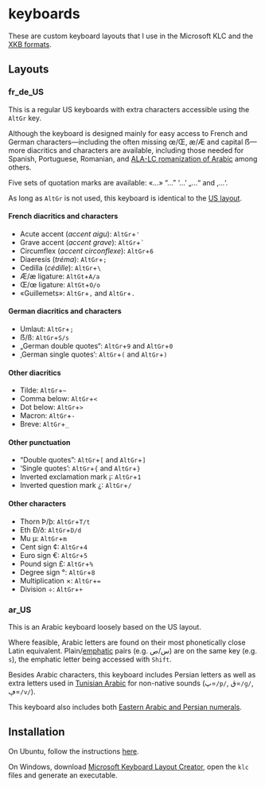 # keyboards
These are custom keyboard layouts that I use in the Microsoft KLC and the [XKB formats](https://en.wikipedia.org/wiki/X_keyboard_extension).

## Layouts

### fr_de_US
This is a regular US keyboards with extra characters accessible using the `AltGr` key.

Although the keyboard is designed mainly for easy access to French and German characters&mdash;including the often missing œ/Œ, æ/Æ and capital ẞ&mdash;more diacritics and characters are available, including those needed for Spanish, Portuguese, Romanian, and [ALA-LC romanization of Arabic](https://en.wikipedia.org/wiki/Romanization_of_Arabic#Comparison_table) among others.

Five sets of quotation marks are available: «…» “…” ‘…’ „…“ and ‚…‘.

As long as `AltGr` is not used, this keyboard is identical to the [US layout](https://en.wikipedia.org/wiki/QWERTY#United_States).

#### French diacritics and characters

* Acute accent (_accent aigu_): `AltGr`+`'`
* Grave accent (_accent grave_): `AltGr`+`` ` ``
* Circumflex (_accent circonflexe_): `AltGr`+`6`
* Diaeresis (_tréma_): `AltGr`+`;`
* Cedilla (_cédille_): `AltGr`+`\`
* Æ/æ ligature: `AltGt`+`A/a`
* Œ/œ ligature: `AltGt`+`O/o`
* «Guillemets»: `AltGr`+`,` and `AltGr`+`.`

#### German diacritics and characters

* Umlaut: `AltGr`+`;`
* ẞ/ß: `AltGr`+`S/s`
* „German double quotes“: `AltGr`+`9` and `AltGr`+`0`
* ‚German single quotes‘: `AltGr`+`(` and `AltGr`+`)`

#### Other diacritics

* Tilde: `AltGr`+`~`
* Comma below: `AltGr`+`<`
* Dot below: `AltGr`+`>`
* Macron: `AltGr`+`-`
* Breve: `AltGr`+`_`

#### Other punctuation

* “Double quotes”: `AltGr`+`[` and `AltGr`+`]`
* ‘Single quotes’: `AltGr`+`{` and `AltGr`+`}`
* Inverted exclamation mark ¡: `AltGr`+`1`
* Inverted question mark ¿: `AltGr`+`/`

#### Other characters

* Thorn Þ/þ: `AltGr`+`T/t`
* Eth Ð/ð: `AltGr`+`D/d`
* Mu µ: `AltGr`+`m`
* Cent sign ¢: `AltGr`+`4`
* Euro sign €: `AltGr`+`5`
* Pound sign £: `AltGr`+`%`
* Degree sign °: `AltGr`+`8`
* Multiplication ×: `AltGr`+`=`
* Division ÷: `AltGr`+`+`

### ar_US
This is an Arabic keyboard loosely based on the US layout.

Where feasible, Arabic letters are found on their most phonetically close Latin equivalent. Plain/[emphatic](https://en.wikipedia.org/wiki/Emphatic_consonant) pairs (e.g. س/ص) are on the same key (e.g. `s`), the emphatic letter being accessed with `Shift`.

Besides Arabic characters, this keyboard includes Persian letters as well as extra letters used in [Tunisian Arabic](https://en.wikipedia.org/wiki/Tunisian_Arabic#Arabic_script) for non-native sounds (پ=`/p/`, ڨ=`/ɡ/`, ڥ=`/v/`).

This keyboard also includes both [Eastern Arabic and Persian numerals](https://en.wikipedia.org/wiki/Eastern_Arabic_numerals).

## Installation
On Ubuntu, follow the instructions [here](https://help.ubuntu.com/community/Custom%20keyboard%20layout%20definitions).

On Windows, download [Microsoft Keyboard Layout Creator](https://www.microsoft.com/en-us/download/details.aspx?id=22339), open the `klc` files and generate an executable.

